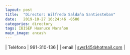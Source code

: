 ```yaml
---
layout: post
title:  "Director: Wilfredo Saldaña Santiesteban"
date:   2019-10-27 16:24:46 -0500
categories: directory
tags: IBISEP Huanuco Marañon
main_image: ancash
---
```


| Teléfono  | 991-310-136 |
| email     | sws145@hotmail.com |
